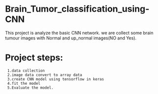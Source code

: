 # Brain_Tumor_classification_using-CNN

This project is analyze the basic CNN network.
we are collect some brain tumour images with Normal and up_normal images(NO and Yes).

# Project steps:
     1.data collection
     2.image data convert to array data
     3.create CNN model using tensorflow in keras
     4.fit the model
     5.Evaluate the model.




